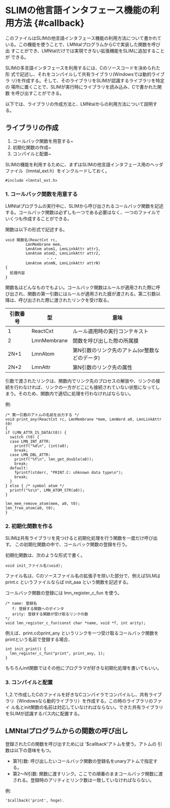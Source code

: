 # SLIMの他言語インタフェース機能の利用方法 {#callback}

このファイルはSLIMの他言語インタフェース機能の利用方法について書かれて
いる。この機能を使うことで、LMNtalプログラムからCで実装した関数を呼び出
すことができ、LMNtalだけでは実現できない拡張機能をSLIMに追加することが
できる。

SLIMの多言語インタフェースを利用するには、Cのソースコードを決められた形
式で記述し、それをコンパイルして共有ライブラリ(Windowsでは動的ライブラ
リ)を作成する。そして、そのライブラリをSLIMが認識するライブラリを特定の
場所に置くことで、SLIMが実行時にライブラリを読み込み、Cで書かれた関数
を呼び出すことができる。

以下では、ライブラリの作成方法と、LMNtalからの利用方法について説明する。

## ライブラリの作成 

1. コールバック関数を用意する~
2. 初期化関数の作成~
3. コンパイルと配置~

SLIMの機能を利用するために、まずはSLIMの他言語インタフェース用のヘッダ
ファイル（lmntal_ext.h）をインクルードしておく。

    #include <lmntal_ext.h>

### 1. コールバック関数を用意する

LMNtalプログラムの実行中に、SLIMから呼び出されるコールバック関数を記述
する。コールバック関数は必ずしも一つである必要はなく、一つのファイルで
いくつも作成することができる。

関数は以下の形式で記述する。

    void 関数名(ReactCxt rc,
             LmnMembrane mem,
             LmnAtom atom1, LmnLinkAttr attr1,
             LmnAtom atom2, LmnLinkAttr attr2,
                      ・・・
             LmnAtom atomN, LmnLinkAttr attrN)
    {
      処理内容
    }

関数名はどんなものでもよい。コールバック関数はルールが適用された際に呼
び出され、関数の第一引数にはルールが適用された膜が渡される。第二引数以
降は、呼び出された際に渡されたリンクを受け取る。

| 引数番号 | 型          | 意味               |
| ------ | ---- | ---- |
| 1        | ReactCxt    | ルール適用時の実行コンテキスト |
| 2        | LmnMembrane | 関数を呼び出した際の所属膜 |
| 2N+1     | LmnAtom     | 第N引数のリンク先のアトム(or整数などのデータ)  |
| 2N+2     | LmnAttr     | 第N引数のリンク先の属性  |

引数で渡されたリンクは、関数内でリンク先のプロセスの解放や、リンクの接
続を行わなければ、リンクの一方がどこにも接続されていない状態になってし
まう。そのため、関数内で適切に処理を行わなければならない。

例:

    /* 第一引数のアトムの名前を出力する */
    void print_any(ReactCxt rc, LmnMembrane *mem, LmnWord a0, LmnLinkAttr t0)
    {
    if (LMN_ATTR_IS_DATA(t0)) {
      switch (t0) {
      case LMN_INT_ATTR:
        printf("%d\n", (int)a0);
        break;
      case LMN_DBL_ATTR:
        printf("%f\n", lmn_get_double(a0));
        break;
      default:
        fprintf(stderr, "PRINT.C: uhknown data type\n");
        break;
      }
    } else { /* symbol atom */
      printf("%s\n", LMN_ATOM_STR(a0));
    }
    
    lmn_mem_remove_atom(mem, a0, t0);
    lmn_free_atom(a0, t0);
    }

### 2. 初期化関数を作る
SLIMは共有ライブラリを見つけると初期化処理を行う関数を一度だけ呼び出す。
この初期化関数の中で、コールバック関数の登録を行う。

初期化関数は、次のような形式で書く。

    void init_ファイル名(void);

ファイル名は、Cのソースファイル名の拡張子を除いた部分で、例えばSILMは
print.c というファイルならば init_aaa という関数を記述する。

コールバック関数の登録には lmn_register_c_fun を使う。

    /* name: 登録名
       f: 登録する関数へのポインタ
       arity: 登録する関数が受け取るリンクの数
    */ 
    void lmn_register_c_fun(const char *name, void *f, int arity);

例えば、print.cのprint_any というリンクを一つ受け取るコールバック関数を
printという名前で登録する場合、

    int init_print() {
      lmn_register_c_fun("print", print_any, 1);
    }

もちろんinit関数ではその他にプログラマが好きな初期化処理を書いてもいい。

### 3. コンパイルと配置

1.,2.で作成したCのファイルを好きなCコンパイラでコンパイルし、共有ライブ
ラリ（Windowsなら動的ライブラリ）を作成する。この時のライブラリのファイ
ル名とinit関数の名前は対応していなければならない。できた共有ライブラリ
をSLIMが認識するパス内に配置する。

##  LMNtalプログラムからの関数の呼び出し
登録されたCの関数を呼び出すためには '$callback'アトムを使う。アトムの
引数は以下の意味をもつ。

- 第1引数: 呼び出したいコールバック関数の登録名をunaryアトムで指定する。
- 第2〜N引数: 関数に渡すリンク。ここでの順番のままコールバック関数に渡される。登録時のアリティとリンク数は一致していなければならない。

例:

    '$callback('print', hoge).
